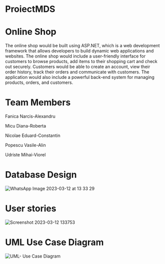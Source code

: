 # ProiectMDS

# Online Shop 
The online shop would be built using ASP.NET, which is a web development framework that allows developers to build dynamic web applications and websites. The online shop would include a user-friendly interface for customers to browse products, add items to their shopping cart and check out securely. Customers would be able to create an account, view their order history, track their orders and communicate with customers. The application would also include a powerful back-end system for managing products, orders, and customers. 

# Team Members
Fanica Narcis-Alexandru 

Micu Diana-Roberta 

Nicolae Eduard-Constantin

Popescu Vasile-Alin

Udriste Mihai-Viorel

# Database Design

![WhatsApp Image 2023-03-12 at 13 33 29](https://user-images.githubusercontent.com/93095672/224541863-addfb68e-6646-47d0-ab0c-d5d5e0fb358f.jpeg)

# User stories 


![Screenshot 2023-03-12 133753](https://user-images.githubusercontent.com/93095672/224542092-71dcdf08-5c56-4df6-b24a-b44e569eb2ce.png)

# UML Use Case Diagram

![UML- Use Case Diagram](https://user-images.githubusercontent.com/93095672/230381930-45695369-1d14-4864-b184-a5fba247b770.png)
